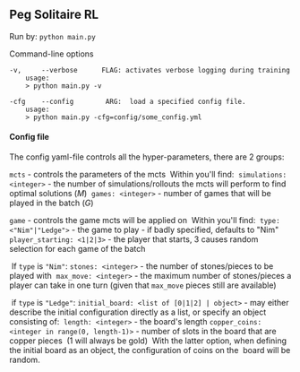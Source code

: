 ## Peg Solitaire RL

Run by:
`python main.py`

Command-line options
```
-v,     --verbose      FLAG: activates verbose logging during training
    usage:
    > python main.py -v
    
-cfg    --config        ARG:  load a specified config file.
    usage:
    > python main.py -cfg=config/some_config.yml
```

#### Config file

The config yaml-file controls all the hyper-parameters, there are 2 groups:

`mcts` - controls the parameters of the mcts
​	Within you'll find:
​	`simulations: <integer>` - the number of simulations/rollouts the mcts will perform to find optimal solutions (_M_)
​	`games: <integer>` - number of games that will be played in the batch (_G_)

`game` - controls the game mcts will be applied on
​	Within you'll find:
​		`type: <"Nim"|"Ledge">` - the game to play - if badly specified, defaults to "Nim"
​		`player_starting: <1|2|3>` - the player that starts, 3 causes random selection for each game of the batch

​	If `type` is `"Nim"`:
​		`stones: <integer>` - the number of stones/pieces to be played with
​		`max_move: <integer>` - the maximum number of stones/pieces a player can take in one turn (given that
​						   `max_move` pieces still are available)

​	if `type` is `"Ledge"`:
​		`initial_board: <list of [0|1|2] | object>` - may either describe the initial configuration directly as a list, or
​											     specify an object consisting of:
​			`length: <integer>` - the board's length
​			`copper_coins: <integer in range(0, length-1)>` - number of slots in the board that are copper pieces
​													   (1 will always be gold)
​				With the latter option, when defining the initial board as an object, the configuration of coins on the
​				board will be random.